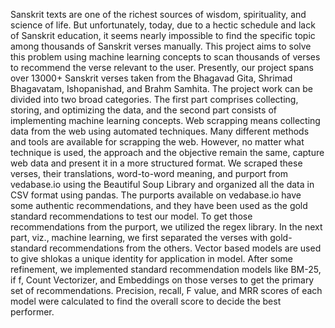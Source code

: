 Sanskrit texts are one of the richest sources of wisdom, spirituality, and science of life. But unfortunately, today, due to a hectic schedule and lack of Sanskrit education, it seems nearly impossible to find the specific topic among thousands of Sanskrit verses manually.
This project aims to solve this problem using machine learning concepts to scan thousands of verses to recommend the verse relevant to the user.
Presently, our project spans over 13000+ Sanskrit verses taken from the Bhagavad Gita, Shrimad Bhagavatam, Ishopanishad, and Brahm Samhita.
The project work can be divided into two broad categories. The first part comprises collecting, storing, and optimizing the data, and the second part consists of implementing machine learning concepts.
Web scrapping means collecting data from the web using automated techniques. Many different methods and tools are available for scrapping the web. However, no matter what technique is used, the approach and the objective remain the same, capture web data and present it in a more structured format. We scraped these verses, their translations, word-to-word meaning, and purport from vedabase.io using the Beautiful Soup Library and organized all the data in CSV format using pandas. The purports available on vedabase.io have some authentic recommendations, and they have been used as the gold standard recommendations to test our model. To get those recommendations from the purport, we utilized the regex library.
In the next part, viz., machine learning, we first separated the verses with gold-standard recommendations from the others.
Vector based models are used to give shlokas a unique identity for application in model.
After some refinement, we implemented standard recommendation models like BM-25, if f, Count Vectorizer, and Embeddings on those verses to get the primary set of recommendations.
Precision, recall, F value, and MRR scores of each model were calculated to find the overall score to decide the best performer.

